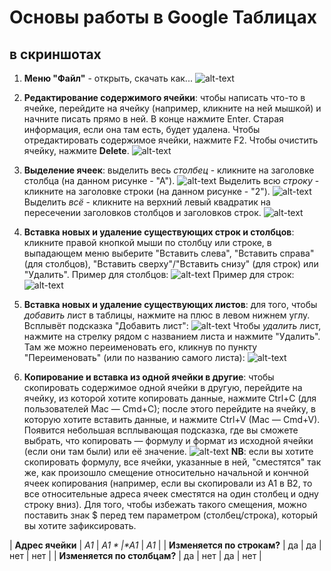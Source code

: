 # Основы работы в Google Таблицах
## в скриншотах

1. **Меню "Файл"** - открыть, скачать как...
![alt-text](https://raw.githubusercontent.com/creaciond/programming-compinst/master/%D1%81%D0%BA%D1%80%D0%B8%D0%BD%D1%8B%20-%20%D0%B3%D1%83%D0%B3%D0%BB%D1%82%D0%B0%D0%B1%D0%BB%D0%B8%D1%86%D1%8B/%D0%B3%D1%83%D0%B3%D0%BB%D1%82%D0%B0%D0%B1%D0%BB%D0%B8%D1%86%D1%8B%20-%200%20-%20%D1%84%D0%B0%D0%B9%D0%BB.png "Меню Файл")

2. **Редактирование содержимого ячейки**: чтобы написать что-то в ячейке, перейдите на ячейку (например, кликните на ней мышкой) и начните писать прямо в ней. В конце нажмите Enter. Старая информация, если она там есть, будет удалена. Чтобы отредактировать содержимое ячейки, нажмите F2. Чтобы очистить ячейку, нажмите **Delete**.
![alt-text](https://raw.githubusercontent.com/creaciond/programming-compinst/master/%D1%81%D0%BA%D1%80%D0%B8%D0%BD%D1%8B%20-%20%D0%B3%D1%83%D0%B3%D0%BB%D1%82%D0%B0%D0%B1%D0%BB%D0%B8%D1%86%D1%8B/%D0%B3%D1%83%D0%B3%D0%BB%D1%82%D0%B0%D0%B1%D0%BB%D0%B8%D1%86%D1%8B%20-%201%20-%20%D1%80%D0%B5%D0%B4%D0%B0%D0%BA%D1%82%D0%B8%D1%80%D0%BE%D0%B2%D0%B0%D0%BD%D0%B8%D0%B5%20%D1%8F%D1%87%D0%B5%D0%B9%D0%BA%D0%B8.png "Работа с ячейкой")

3. **Выделение ячеек**: выделить весь *столбец* - кликните на заголовке столбца (на данном рисунке - "А").
![alt-text](https://raw.githubusercontent.com/creaciond/programming-compinst/master/%D1%81%D0%BA%D1%80%D0%B8%D0%BD%D1%8B%20-%20%D0%B3%D1%83%D0%B3%D0%BB%D1%82%D0%B0%D0%B1%D0%BB%D0%B8%D1%86%D1%8B/%D0%B3%D1%83%D0%B3%D0%BB%D1%82%D0%B0%D0%B1%D0%BB%D0%B8%D1%86%D1%8B%20-%202%20-%20%D0%B2%D1%8B%D0%B4%D0%B5%D0%BB%D0%B8%D1%82%D1%8C%20%D1%81%D1%82%D0%BE%D0%BB%D0%B1%D0%B5%D1%86.png "Выделение всего столбца")
Выделить всю *строку* - кликните на заголовке строки (на данном рисунке - "2").
![alt-text](https://raw.githubusercontent.com/creaciond/programming-compinst/master/%D1%81%D0%BA%D1%80%D0%B8%D0%BD%D1%8B%20-%20%D0%B3%D1%83%D0%B3%D0%BB%D1%82%D0%B0%D0%B1%D0%BB%D0%B8%D1%86%D1%8B/%D0%B3%D1%83%D0%B3%D0%BB%D1%82%D0%B0%D0%B1%D0%BB%D0%B8%D1%86%D1%8B%20-%202%20-%20%D0%B2%D1%8B%D0%B4%D0%B5%D0%BB%D0%B8%D1%82%D1%8C%20%D1%81%D1%82%D1%80%D0%BE%D0%BA%D1%83.png "Выделение всей строки")
Выделить *всё* - кликните на верхний левый квадратик на пересечении заголовков столбцов и заголовков строк.
![alt-text](https://raw.githubusercontent.com/creaciond/programming-compinst/master/%D1%81%D0%BA%D1%80%D0%B8%D0%BD%D1%8B%20-%20%D0%B3%D1%83%D0%B3%D0%BB%D1%82%D0%B0%D0%B1%D0%BB%D0%B8%D1%86%D1%8B/%D0%B3%D1%83%D0%B3%D0%BB%D1%82%D0%B0%D0%B1%D0%BB%D0%B8%D1%86%D1%8B%20-%202%20-%20%D0%B2%D1%8B%D0%B4%D0%B5%D0%BB%D0%B8%D1%82%D1%8C%20%D0%B2%D1%81%D1%91.png "Выделить всё")

4. **Вставка новых и удаление существующих строк и столбцов**: кликните правой кнопкой мыши по столбцу или строке, в выпадающем меню выберите "Вставить слева", "Вставить справа" (для столбцов), "Вставить сверху"/"Вставить снизу" (для строк) или "Удалить".
Пример для столбцов:
![alt-text](https://raw.githubusercontent.com/creaciond/programming-compinst/master/%D1%81%D0%BA%D1%80%D0%B8%D0%BD%D1%8B%20-%20%D0%B3%D1%83%D0%B3%D0%BB%D1%82%D0%B0%D0%B1%D0%BB%D0%B8%D1%86%D1%8B/%D0%B3%D1%83%D0%B3%D0%BB%D1%82%D0%B0%D0%B1%D0%BB%D0%B8%D1%86%D1%8B%20-%203%20-%20%D0%B2%D1%81%D1%82%D0%B0%D0%B2%D0%BA%D0%B0%20%D1%81%D1%82%D0%BE%D0%BB%D0%B1%D1%86%D0%BE%D0%B2.png "Вставка и удаление — столбцы")
Пример для строк:
![alt-text](https://raw.githubusercontent.com/creaciond/programming-compinst/master/%D1%81%D0%BA%D1%80%D0%B8%D0%BD%D1%8B%20-%20%D0%B3%D1%83%D0%B3%D0%BB%D1%82%D0%B0%D0%B1%D0%BB%D0%B8%D1%86%D1%8B/%D0%B3%D1%83%D0%B3%D0%BB%D1%82%D0%B0%D0%B1%D0%BB%D0%B8%D1%86%D1%8B%20-%203%20-%20%D0%B2%D1%81%D1%82%D0%B0%D0%B2%D0%BA%D0%B0%20%D1%81%D1%82%D1%80%D0%BE%D0%BA.png "Вставка и удаление — строки")

5. **Вставка новых и удаление существующих листов**: для того, чтобы *добавить* лист в таблицы, нажмите на плюс в левом нижнем углу. Всплывёт подсказка "Добавить лист":
![alt-text](https://raw.githubusercontent.com/creaciond/programming-compinst/master/%D1%81%D0%BA%D1%80%D0%B8%D0%BD%D1%8B%20-%20%D0%B3%D1%83%D0%B3%D0%BB%D1%82%D0%B0%D0%B1%D0%BB%D0%B8%D1%86%D1%8B/%D0%B3%D1%83%D0%B3%D0%BB%D1%82%D0%B0%D0%B1%D0%BB%D0%B8%D1%86%D1%8B%20-%204%20-%20%D0%B4%D0%BE%D0%B1%D0%B0%D0%B2%D0%B8%D1%82%D1%8C%20%D0%BB%D0%B8%D1%81%D1%82.png "Добавление листа")
Чтобы *удалить* лист, нажмите на стрелку рядом с названием листа и нажмите "Удалить". Там же можно переименовать его, кликнув по пункту "Переименовать" (или по названию самого листа):
![alt-text](https://raw.githubusercontent.com/creaciond/programming-compinst/master/%D1%81%D0%BA%D1%80%D0%B8%D0%BD%D1%8B%20-%20%D0%B3%D1%83%D0%B3%D0%BB%D1%82%D0%B0%D0%B1%D0%BB%D0%B8%D1%86%D1%8B/%D0%B3%D1%83%D0%B3%D0%BB%D1%82%D0%B0%D0%B1%D0%BB%D0%B8%D1%86%D1%8B%20-%205%20-%20%D1%83%D0%B4%D0%B0%D0%BB%D0%B8%D1%82%D1%8C%20%D0%BB%D0%B8%D1%81%D1%82.png "Удаление листа")

6. **Копирование и вставка из одной ячейки в другие**: чтобы скопировать содержимое одной ячейки в другую, перейдите на ячейку, из которой хотите копировать данные, нажмите Ctrl+C (для пользователей Mac — Cmd+C); после этого перейдите на ячейку, в которую хотите вставить данные, и нажмите Ctrl+V (Mac — Cmd+V). Появится небольшая всплывающая подсказка, где вы сможете выбрать, что копировать — формулу и формат из исходной ячейки (если они там были) или её значение.
![alt-text](https://raw.githubusercontent.com/creaciond/programming-compinst/master/%D1%81%D0%BA%D1%80%D0%B8%D0%BD%D1%8B%20-%20%D0%B3%D1%83%D0%B3%D0%BB%D1%82%D0%B0%D0%B1%D0%BB%D0%B8%D1%86%D1%8B/%D0%B3%D1%83%D0%B3%D0%BB%D1%82%D0%B0%D0%B1%D0%BB%D0%B8%D1%86%D1%8B%20-%206%20-%20%D0%B2%D1%81%D1%82%D0%B0%D0%B2%D0%B8%D1%82%D1%8C%20%D0%B7%D0%BD%D0%B0%D1%87%D0%B5%D0%BD%D0%B8%D1%8F-%D1%84%D0%BE%D1%80%D0%BC%D0%B0%D1%82.png "Копирование и вставка")
**NB**: если вы хотите скопировать формулу, все ячейки, указанные в ней, "сместятся" так же, как произошло смещение относительно начальной и кончной ячеек копирования (например, если вы скопировали из А1 в В2, то все относительные адреса ячеек сместятся на один столбец и одну строку вниз). Для того, чтобы избежать такого смещения, можно поставить знак $ перед тем параметром (столбец/строка), который вы хотите зафиксировать.

| **Адрес ячейки** | *A1* | *$A1* | *A$1* | *$A$1* |
| **Изменяется по строкам?** | да | да | нет | нет |
| **Изменяется по столбцам?** | да | нет | да | нет |
